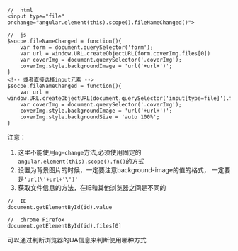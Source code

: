```
//	html
<input type="file" onchange="angular.element(this).scope().fileNameChanged()">

//	js
$socpe.fileNameChanged = function(){
	var form = document.querySelector('form');
	var url = window.URL.createObjectURL(form.coverImg.files[0])
	var coverImg = document.querySelector('.coverImg');
	coverImg.style.backgroundImage = 'url('+url+')';
}
<!-- 或者直接选择input元素 -->
$socpe.fileNameChanged = function(){
	var url = window.URL.createObjectURL(document.querySelector('input[type=file]').files[0])
	var coverImg = document.querySelector('.coverImg');
	coverImg.style.backgroundImage = 'url('+url+')';
	coverImg.style.backgroundSize = 'auto 100%';
}
```
注意：
1. 这里不能使用`ng-change`方法,必须使用固定的`angular.element(this).scope().fn()`的方式
2. 设置为背景图片的时候，一定要注意background-image的值的格式， 一定要是`'url(\'+url+'\')'`
3. 获取文件信息的方法，在IE和其他浏览器之间是不同的
```
//	IE
document.getElementById(id).value

//	chrome Firefox
document.getElementById(id).files[0]
```
可以通过判断浏览器的UA信息来判断使用哪种方式